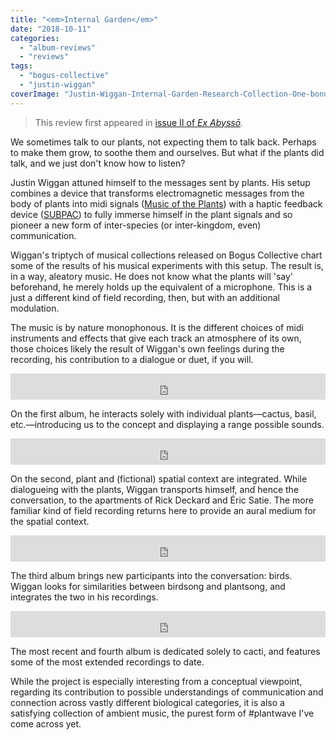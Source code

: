 ```yaml
---
title: "<em>Internal Garden</em>"
date: "2018-10-11"
categories: 
  - "album-reviews"
  - "reviews"
tags: 
  - "bogus-collective"
  - "justin-wiggan"
coverImage: "Justin-Wiggan-Internal-Garden-Research-Collection-One-bonus-art05.jpg"
---
```


> This review first appeared in [issue II of _Ex Abyssō_](http://www.eveningoflight.nl/exabysso/2018/10/10/ex-abysso-ii-october-2018/)_._

We sometimes talk to our plants, not expecting them to talk back. Perhaps to make them grow, to soothe them and ourselves. But what if the plants did talk, and we just don't know how to listen?

Justin Wiggan attuned himself to the messages sent by plants. His setup combines a device that transforms electromagnetic messages from the body of plants into midi signals ([Music of the Plants](http://www.musicoftheplants.com/en/#home)) with a haptic feedback device ([SUBPAC](https://subpac.com/)) to fully immerse himself in the plant signals and so pioneer a new form of inter-species (or inter-kingdom, even) communication.

Wiggan's triptych of musical collections released on Bogus Collective chart some of the results of his musical experiments with this setup. The result is, in a way, aleatory music. He does not know what the plants will 'say' beforehand, he merely holds up the equivalent of a microphone. This is a just a different kind of field recording, then, but with an additional modulation.

The music is by nature monophonous. It is the different choices of midi instruments and effects that give each track an atmosphere of its own, those choices likely the result of Wiggan's own feelings during the recording, his contribution to a dialogue or duet, if you will.

<iframe style="border: 0; width: 100%; height: 42px;" src="https://bandcamp.com/EmbeddedPlayer/album=1151459785/size=small/bgcol=ffffff/linkcol=2ebd35/transparent=true/" seamless=""><a href="http://boguscollective.bandcamp.com/album/internal-garden-research-collection-one">Internal Garden: Research Collection One by Justin Wiggan</a></iframe>

On the first album, he interacts solely with individual plants—cactus, basil, etc.—introducing us to the concept and displaying a range possible sounds.

<iframe style="border: 0; width: 100%; height: 42px;" src="https://bandcamp.com/EmbeddedPlayer/album=2049111398/size=small/bgcol=ffffff/linkcol=2ebd35/transparent=true/" seamless=""><a href="http://boguscollective.bandcamp.com/album/internal-garden-research-collection-two">Internal Garden: Research Collection Two by Justin Wiggan</a></iframe>

On the second, plant and (fictional) spatial context are integrated. While dialogueing with the plants, Wiggan transports himself, and hence the conversation, to the apartments of Rick Deckard and Éric Satie. The more familiar kind of field recording returns here to provide an aural medium for the spatial context.

<iframe style="border: 0; width: 100%; height: 42px;" src="https://bandcamp.com/EmbeddedPlayer/album=2763377399/size=small/bgcol=ffffff/linkcol=2ebd35/transparent=true/" seamless=""><a href="http://boguscollective.bandcamp.com/album/internal-garden-research-collection-three">Internal Garden: Research Collection Three by Justin Wiggan</a></iframe>

The third album brings new participants into the conversation: birds. Wiggan looks for similarities between birdsong and plantsong, and integrates the two in his recordings.

<iframe style="border: 0; width: 100%; height: 42px;" src="https://bandcamp.com/EmbeddedPlayer/album=2556356199/size=small/bgcol=ffffff/linkcol=2ebd35/transparent=true/" seamless=""><a href="http://boguscollective.bandcamp.com/album/internal-garden-research-collection-four">Internal Garden: Research Collection Four by Justin Wiggan</a></iframe>

The most recent and fourth album is dedicated solely to cacti, and features some of the most extended recordings to date.

While the project is especially interesting from a conceptual viewpoint, regarding its contribution to possible understandings of communication and connection across vastly different biological categories, it is also a satisfying collection of ambient music, the purest form of #plantwave I've come across yet.
